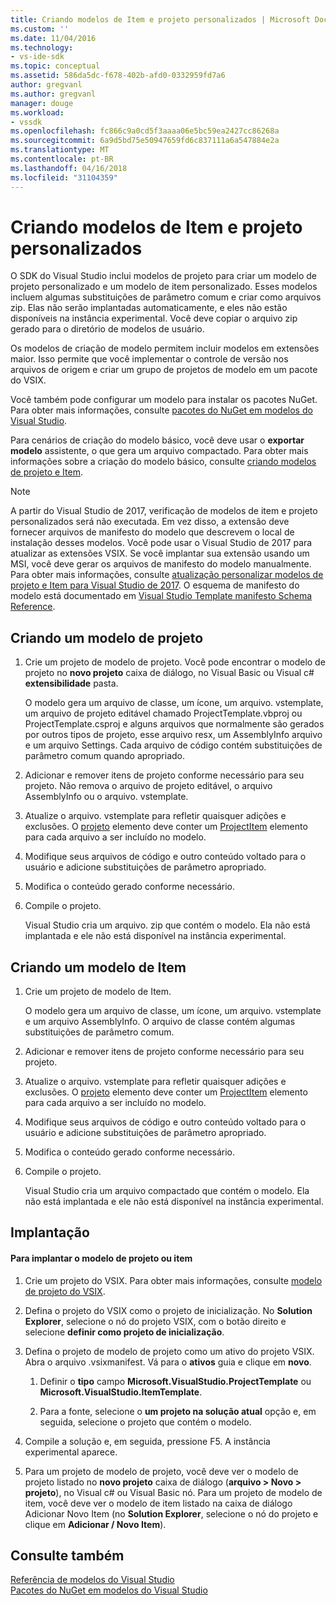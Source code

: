 ```yaml
---
title: Criando modelos de Item e projeto personalizados | Microsoft Docs
ms.custom: ''
ms.date: 11/04/2016
ms.technology:
- vs-ide-sdk
ms.topic: conceptual
ms.assetid: 586da5dc-f678-402b-afd0-0332959fd7a6
author: gregvanl
ms.author: gregvanl
manager: douge
ms.workload:
- vssdk
ms.openlocfilehash: fc866c9a0cd5f3aaaa06e5bc59ea2427cc86268a
ms.sourcegitcommit: 6a9d5bd75e50947659fd6c837111a6a547884e2a
ms.translationtype: MT
ms.contentlocale: pt-BR
ms.lasthandoff: 04/16/2018
ms.locfileid: "31104359"
---
```

# <a name="creating-custom-project-and-item-templates"></a>Criando modelos de Item e projeto personalizados

O SDK do Visual Studio inclui modelos de projeto para criar um modelo de projeto personalizado e um modelo de item personalizado. Esses modelos incluem algumas substituições de parâmetro comum e criar como arquivos zip. Elas não serão implantadas automaticamente, e eles não estão disponíveis na instância experimental. Você deve copiar o arquivo zip gerado para o diretório de modelos de usuário.
  
Os modelos de criação de modelo permitem incluir modelos em extensões maior. Isso permite que você implementar o controle de versão nos arquivos de origem e criar um grupo de projetos de modelo em um pacote do VSIX.  
  
Você também pode configurar um modelo para instalar os pacotes NuGet. Para obter mais informações, consulte [pacotes do NuGet em modelos do Visual Studio](/nuget/visual-studio-extensibility/visual-studio-templates).

Para cenários de criação do modelo básico, você deve usar o **exportar modelo** assistente, o que gera um arquivo compactado. Para obter mais informações sobre a criação do modelo básico, consulte [criando modelos de projeto e Item](../ide/creating-project-and-item-templates.md).  

> [!NOTE]
> A partir do Visual Studio de 2017, verificação de modelos de item e projeto personalizados será não executada. Em vez disso, a extensão deve fornecer arquivos de manifesto do modelo que descrevem o local de instalação desses modelos. Você pode usar o Visual Studio de 2017 para atualizar as extensões VSIX. Se você implantar sua extensão usando um MSI, você deve gerar os arquivos de manifesto do modelo manualmente. Para obter mais informações, consulte [atualização personalizar modelos de projeto e Item para Visual Studio de 2017](../extensibility/upgrading-custom-project-and-item-templates-for-visual-studio-2017.md). O esquema de manifesto do modelo está documentado em [Visual Studio Template manifesto Schema Reference](../extensibility/visual-studio-template-manifest-schema-reference.md).

## <a name="creating-a-project-template"></a>Criando um modelo de projeto  
  
1.  Crie um projeto de modelo de projeto. Você pode encontrar o modelo de projeto no **novo projeto** caixa de diálogo, no Visual Basic ou Visual c# **extensibilidade** pasta.  
  
     O modelo gera um arquivo de classe, um ícone, um arquivo. vstemplate, um arquivo de projeto editável chamado ProjectTemplate.vbproj ou ProjectTemplate.csproj e alguns arquivos que normalmente são gerados por outros tipos de projeto, esse arquivo resx, um AssemblyInfo arquivo e um arquivo Settings. Cada arquivo de código contém substituições de parâmetro comum quando apropriado.  
  
2.  Adicionar e remover itens de projeto conforme necessário para seu projeto. Não remova o arquivo de projeto editável, o arquivo AssemblyInfo ou o arquivo. vstemplate.  
  
3.  Atualize o arquivo. vstemplate para refletir quaisquer adições e exclusões. O [projeto](../extensibility/project-element-visual-studio-templates.md) elemento deve conter um [ProjectItem](../extensibility/projectitem-element-visual-studio-item-templates.md) elemento para cada arquivo a ser incluído no modelo.  
  
4.  Modifique seus arquivos de código e outro conteúdo voltado para o usuário e adicione substituições de parâmetro apropriado.  
  
5.  Modifica o conteúdo gerado conforme necessário.  
  
6.  Compile o projeto.  
  
     Visual Studio cria um arquivo. zip que contém o modelo. Ela não está implantada e ele não está disponível na instância experimental.  
  
## <a name="creating-an-item-template"></a>Criando um modelo de Item  
  
1.  Crie um projeto de modelo de Item.  
  
     O modelo gera um arquivo de classe, um ícone, um arquivo. vstemplate e um arquivo AssemblyInfo. O arquivo de classe contém algumas substituições de parâmetro comum.  
  
2.  Adicionar e remover itens de projeto conforme necessário para seu projeto.  
  
3.  Atualize o arquivo. vstemplate para refletir quaisquer adições e exclusões. O [projeto](../extensibility/project-element-visual-studio-templates.md) elemento deve conter um [ProjectItem](../extensibility/projectitem-element-visual-studio-item-templates.md) elemento para cada arquivo a ser incluído no modelo.  
  
4.  Modifique seus arquivos de código e outro conteúdo voltado para o usuário e adicione substituições de parâmetro apropriado.  
  
5.  Modifica o conteúdo gerado conforme necessário.  
  
6.  Compile o projeto.  
  
     Visual Studio cria um arquivo compactado que contém o modelo. Ela não está implantada e ele não está disponível na instância experimental.  
  
## <a name="deployment"></a>Implantação  
  
#### <a name="to-deploy-the-project-or-item-template"></a>Para implantar o modelo de projeto ou item  
  
1.  Crie um projeto do VSIX. Para obter mais informações, consulte [modelo de projeto do VSIX](../extensibility/vsix-project-template.md).  
  
2.  Defina o projeto do VSIX como o projeto de inicialização. No **Solution Explorer**, selecione o nó do projeto VSIX, com o botão direito e selecione **definir como projeto de inicialização**.  
  
3.  Defina o projeto de modelo de projeto como um ativo do projeto VSIX. Abra o arquivo .vsixmanifest. Vá para o **ativos** guia e clique em **novo**.  
  
    1.  Definir o **tipo** campo **Microsoft.VisualStudio.ProjectTemplate** ou **Microsoft.VisualStudio.ItemTemplate**.  
  
    2.  Para a fonte, selecione o **um projeto na solução atual** opção e, em seguida, selecione o projeto que contém o modelo.  
  
4.  Compile a solução e, em seguida, pressione F5. A instância experimental aparece.  
  
5.  Para um projeto de modelo de projeto, você deve ver o modelo de projeto listado no **novo projeto** caixa de diálogo (**arquivo > Novo > projeto**), no Visual c# ou Visual Basic nó. Para um projeto de modelo de item, você deve ver o modelo de item listado na caixa de diálogo Adicionar Novo Item (no **Solution Explorer**, selecione o nó do projeto e clique em **Adicionar / Novo Item**).  
  
## <a name="see-also"></a>Consulte também

[Referência de modelos do Visual Studio](../ide/visual-studio-template-reference.md)  
[Pacotes do NuGet em modelos do Visual Studio](/nuget/visual-studio-extensibility/visual-studio-templates)